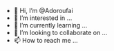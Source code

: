 - 👋 Hi, I’m @Adoroufai
- 👀 I’m interested in ...
- 🌱 I’m currently learning ...
- 💞️ I’m looking to collaborate on ...
- 📫 How to reach me ...

<!---
Adoroufai/Adoroufai is a ✨ special ✨ repository because its `README.md` (this file) appears on your GitHub profile.
You can click the Preview link to take a look at your changes.
--->
